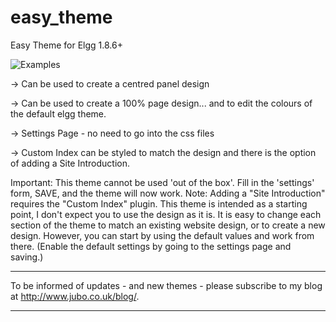 easy_theme
==========

Easy Theme for Elgg 1.8.6+    


   ![Examples](http://www.jubo.co.uk/wp-content/themes/jubo/img/easyt.png)


-> Can be used to create a centred panel design

-> Can be used to create a 100% page design... and to edit the colours of the default elgg theme.

-> Settings Page - no need to go into the css files

-> Custom Index can be styled to match the design and there is the option of adding a Site Introduction.



Important: This theme cannot be used 'out of the box'. Fill in the 'settings' form, SAVE, and the theme will now work. Note: Adding a "Site Introduction" requires the "Custom Index" plugin. This theme is intended as a starting point, I don't expect you to use the design as it is. It is easy to change each section of the theme to match an existing website design, or to create a new design. However, you can start by using the default values and work from there.
(Enable the default settings by going to the settings page and saving.)
_________________________________________________________________________________________________________

To be informed of updates - and new themes - please subscribe to my blog at http://www.jubo.co.uk/blog/.
*********************************************************************************************************
